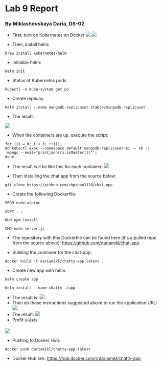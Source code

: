 # Lab 9 Report
### By Miklashevskaya Daria, DS-02


- First, turn on Kubernetes on Docker
![](https://i.imgur.com/EJmvXuT.jpg)
![](https://i.imgur.com/Yd88oFV.png)

- Then, install helm:
```
brew install kubernetes-helm
```
- Initialize helm:
```
helm init
```
- Status of Kubernetes pods:
```
kubectl -n kube-system get po
```
- Create replicas:
```
helm install --name mongodb-replicaset stable/mongodb-replicaset
```
- The result:

![](https://i.imgur.com/ViWuGlJ.jpg)

- When the containers are up, execute the script:

```
for ((i = 0; i < 3; ++i)); 
do kubectl exec --namespace default mongodb-replicaset-$i -- sh -c 'mongo --eval="printjson(rs.isMaster())"';
done
```
- The result will be like this for each container:
![](https://i.imgur.com/I4j5TG3.jpg)

- Then installing the chat app from the source below:
```
git clone https://github.com/chpinan1128/chat-app
```
- Create the following Dockerfile:
```
FROM node:alpine

COPY . .

RUN npm install

CMD node server.js
```
- The repository with this Dockerfile can be found here (it's a pulled repo from the source above): https://github.com/dariamikl/chat-app

- Building the container for the chat-app:
```
docker build -t dariamikl/chatty-app:latest .
```
- Create new app with helm:
```
helm create app
```
```
helm install --name chatty ./app
```
- The result is:
![](https://i.imgur.com/ifkHbpG.jpg)
- Then do these instructions suggested above to run the application URL:
![](https://i.imgur.com/8OaFXPy.png)
- The result:
![](https://i.imgur.com/LRnz53x.jpg)
- Profit 👍👍👍

![](https://i.imgur.com/zruhJ66.png)

- Pushing to Docker Hub:
```
docker push dariamikl/chatty-app:latest
```
- Docker Hub link: https://hub.docker.com/r/dariamikl/chatty-app
